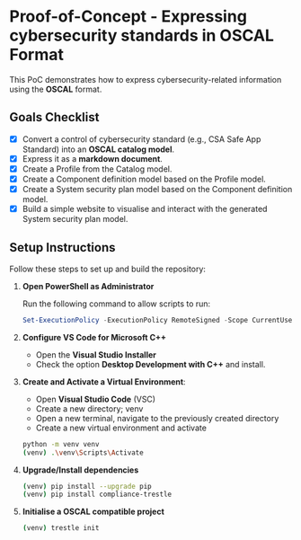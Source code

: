 # Proof-of-Concept - Expressing cybersecurity standards in OSCAL Format

This PoC demonstrates how to express cybersecurity-related information using the **OSCAL** format.

## Goals Checklist

- [x] Convert a control of cybersecurity standard (e.g., CSA Safe App Standard) into an **OSCAL catalog model**.
- [x] Express it as a **markdown document**.
- [x] Create a Profile from the Catalog model.
- [x] Create a Component definition model based on the Profile model.
- [x] Create a System security plan model based on the Component definition model.
- [x] Build a simple website to visualise and interact with the generated System security plan model.

## Setup Instructions

Follow these steps to set up and build the repository:

1. **Open PowerShell as Administrator**

    Run the following command to allow scripts to run:

    ```powershell
    Set-ExecutionPolicy -ExecutionPolicy RemoteSigned -Scope CurrentUser
    ```

2. **Configure VS Code for Microsoft C++**
   - Open the **Visual Studio Installer**
   - Check the option **Desktop Development with C++** and install.

3. **Create and Activate a Virtual Environment**:
   - Open **Visual Studio Code** (VSC)
   - Create a new directory; venv
   - Open a new terminal, navigate to the previously created directory 
   - Create a new virtual environment and activate

    ```bash
    python -m venv venv
    (venv) .\venv\Scripts\Activate
    ```

4. **Upgrade/Install dependencies**

     ```bash
     (venv) pip install --upgrade pip
     (venv) pip install compliance-trestle
     ```

7. **Initialise a OSCAL compatible project**

     ```bash
     (venv) trestle init
     ```
